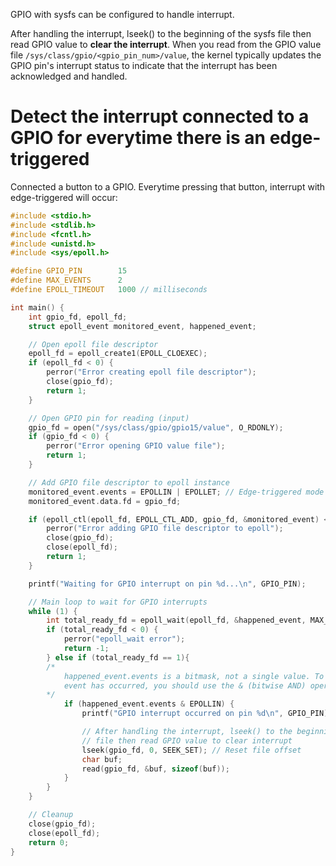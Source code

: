 GPIO with sysfs can be configured to handle interrupt. 

After handling the interrupt, lseek() to the beginning of the sysfs file then read GPIO value to **clear the interrupt**. When you read from the GPIO value file ``/sys/class/gpio/<gpio_pin_num>/value``, the kernel typically updates the GPIO pin's interrupt status to indicate that the interrupt has been acknowledged and handled.

# Detect the interrupt connected to a GPIO for everytime there is an edge-triggered
Connected a button to a GPIO. Everytime pressing that button, interrupt with edge-triggered will occur:
```c
#include <stdio.h>
#include <stdlib.h>
#include <fcntl.h>
#include <unistd.h>
#include <sys/epoll.h>

#define GPIO_PIN        15
#define MAX_EVENTS      2
#define EPOLL_TIMEOUT   1000 // milliseconds

int main() {
    int gpio_fd, epoll_fd;
    struct epoll_event monitored_event, happened_event;

    // Open epoll file descriptor
    epoll_fd = epoll_create1(EPOLL_CLOEXEC);
    if (epoll_fd < 0) {
        perror("Error creating epoll file descriptor");
        close(gpio_fd);
        return 1;
    }

    // Open GPIO pin for reading (input)
    gpio_fd = open("/sys/class/gpio/gpio15/value", O_RDONLY);
    if (gpio_fd < 0) {
        perror("Error opening GPIO value file");
        return 1;
    }

    // Add GPIO file descriptor to epoll instance
    monitored_event.events = EPOLLIN | EPOLLET; // Edge-triggered mode
    monitored_event.data.fd = gpio_fd;

    if (epoll_ctl(epoll_fd, EPOLL_CTL_ADD, gpio_fd, &monitored_event) < 0) {
        perror("Error adding GPIO file descriptor to epoll");
        close(gpio_fd);
        close(epoll_fd);
        return 1;
    }

    printf("Waiting for GPIO interrupt on pin %d...\n", GPIO_PIN);

    // Main loop to wait for GPIO interrupts
    while (1) {
        int total_ready_fd = epoll_wait(epoll_fd, &happened_event, MAX_EVENTS, EPOLL_TIMEOUT);
        if (total_ready_fd < 0) {
            perror("epoll_wait error");
            return -1;
        } else if (total_ready_fd == 1){
		/*
			happened_event.events is a bitmask, not a single value. To check if the EPOLLIN 
			event has occurred, you should use the & (bitwise AND) operator
    	*/
            if (happened_event.events & EPOLLIN) {
                printf("GPIO interrupt occurred on pin %d\n", GPIO_PIN);

                // After handling the interrupt, lseek() to the beginning of the sysfs
		        // file then read GPIO value to clear interrupt
                lseek(gpio_fd, 0, SEEK_SET); // Reset file offset
                char buf;
                read(gpio_fd, &buf, sizeof(buf));
            }
        }
    }

    // Cleanup
    close(gpio_fd);
    close(epoll_fd);
    return 0;
}
```
